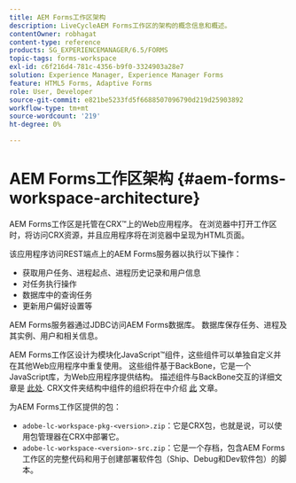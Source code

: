 ```yaml
---
title: AEM Forms工作区架构
description: LiveCycleAEM Forms工作区的架构的概念信息和概述。
contentOwner: robhagat
content-type: reference
products: SG_EXPERIENCEMANAGER/6.5/FORMS
topic-tags: forms-workspace
exl-id: c6f216d4-781c-4356-b9f0-3324903a28e7
solution: Experience Manager, Experience Manager Forms
feature: HTML5 Forms, Adaptive Forms
role: User, Developer
source-git-commit: e821be5233fd5f6688507096790d219d25903892
workflow-type: tm+mt
source-wordcount: '219'
ht-degree: 0%

---
```


# AEM Forms工作区架构 {#aem-forms-workspace-architecture}

AEM Forms工作区是托管在CRX™上的Web应用程序。 在浏览器中打开工作区时，将访问CRX资源，并且应用程序将在浏览器中呈现为HTML页面。

该应用程序访问REST端点上的AEM Forms服务器以执行以下操作：

* 获取用户任务、进程起点、进程历史记录和用户信息
* 对任务执行操作
* 数据库中的查询任务
* 更新用户偏好设置等

AEM Forms服务器通过JDBC访问AEM Forms数据库。 数据库保存任务、进程及其实例、用户和相关信息。

AEM Forms工作区设计为模块化JavaScript™组件，这些组件可以单独自定义并在其他Web应用程序中重复使用。 这些组件基于BackBone，它是一个JavaScript库，为Web应用程序提供结构。 描述组件与BackBone交互的详细文章是 [此处](/help/forms/using/backbone-interaction.md). CRX文件夹结构中组件的组织将在中介绍 [此](/help/forms/using/folder-structure.md) 文章。

为AEM Forms工作区提供的包：

* `adobe-lc-workspace-pkg-<version>.zip`：它是CRX包，也就是说，可以使用包管理器在CRX中部署它。
* `adobe-lc-workspace-<version>-src.zip`：它是一个存档，包含AEM Forms工作区的完整代码和用于创建部署软件包（Ship、Debug和Dev软件包）的脚本。

